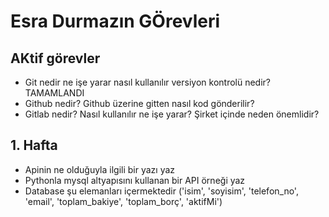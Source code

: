 # Esra Durmazın GÖrevleri

## AKtif görevler
- Git nedir ne işe yarar nasıl kullanılır versiyon kontrolü nedir? TAMAMLANDI
- Github nedir? Github üzerine gitten nasıl kod gönderilir?
- Gitlab nedir? Nasıl kullanılır ne işe yarar? Şirket içinde neden önemlidir?

## 1. Hafta
- Apinin ne olduğuyla ilgili bir yazı yaz
- Pythonla mysql altyapısını kullanan bir API örneği yaz
- Database şu elemanları içermektedir ('isim', 'soyisim', 'telefon_no', 'email', 'toplam_bakiye', 'toplam_borç', 'aktifMi')

